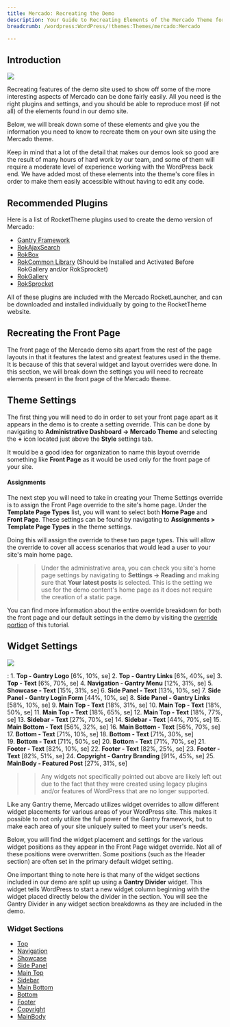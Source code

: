 ```yaml
---
title: Mercado: Recreating the Demo
description: Your Guide to Recreating Elements of the Mercado Theme for WordPress
breadcrumb: /wordpress:WordPress/!themes:Themes/mercado:Mercado

---
```


Introduction
-----

![][mercado2]

Recreating features of the demo site used to show off some of the more interesting aspects of Mercado can be done fairly easily. All you need is the right plugins and settings, and you should be able to reproduce most (if not all) of the elements found in our demo site.

Below, we will break down some of these elements and give you the information you need to know to recreate them on your own site using the Mercado theme.

Keep in mind that a lot of the detail that makes our demos look so good are the result of many hours of hard work by our team, and some of them will require a moderate level of experience working with the WordPress back end. We have added most of these elements into the theme's core files in order to make them easily accessible without having to edit any code.

Recommended Plugins
-----

Here is a list of RocketTheme plugins used to create the demo version of Mercado:

* [Gantry Framework][gantry]
* [RokAjaxSearch][rokajaxsearch]
* [RokBox][rokbox]
* [RokCommon Library](http://www.rockettheme.com/wordpress/plugins/rokutilities) (Should be Installed and Activated Before RokGallery and/or RokSprocket)
* [RokGallery][rokgallery]
* [RokSprocket][roksprocket]

All of these plugins are included with the Mercado RocketLauncher, and can be downloaded and installed individually by going to the RocketTheme website.

Recreating the Front Page
-----

The front page of the Mercado demo sits apart from the rest of the page layouts in that it features the latest and greatest features used in the theme. It is because of this that several widget and layout overrides were done. In this section, we will break down the settings you will need to recreate elements present in the front page of the Mercado theme.

Theme Settings
-----

The first thing you will need to do in order to set your front page apart as it appears in the demo is to create a setting override. This can be done by navigating to **Administrative Dashboard -> Mercado Theme** and selecting the **+** icon located just above the **Style** settings tab.

It would be a good idea for organization to name this layout override something like **Front Page** as it would be used only for the front page of your site.

#### Assignments

The next step you will need to take in creating your Theme Settings override is to assign the Front Page override to the site's home page. Under the **Template Page Types** list, you will want to select both **Home Page** and **Front Page**. These settings can be found by navigating to **Assignments > Template Page Types** in the theme settings.

Doing this will assign the override to these two page types. This will allow the override to cover all access scenarios that would lead a user to your site's main home page.

>> Under the administrative area, you can check you site's home page settings by navigating to **Settings -> Reading** and making sure that **Your latest posts** is selected. This is the setting we use for the demo content's home page as it does not require the creation of a static page.

You can find more information about the entire override breakdown for both the front page and our default settings in the demo by visiting the [override portion][demooverride] of this tutorial.

Widget Settings
-----

![][Mercado]

:   1. **Top - Gantry Logo** [6%, 10%, se]
    2. **Top - Gantry Links** [6%, 40%, se]
    3. **Top - Text** [6%, 70%, se]
    4. **Navigation - Gantry Menu** [12%, 31%, se]
    5. **Showcase - Text** [15%, 31%, se]
    6. **Side Panel - Text** [13%, 10%, se]
    7. **Side Panel - Gantry Login Form** [44%, 10%, se]
    8. **Side Panel - Gantry Links** [58%, 10%, se]
    9. **Main Top - Text** [18%, 31%, se]
    10. **Main Top - Text** [18%, 50%, se]
    11. **Main Top - Text** [18%, 65%, se]
    12. **Main Top - Text** [18%, 77%, se]
    13. **Sidebar - Text** [27%, 70%, se]
    14. **Sidebar - Text** [44%, 70%, se]
    15. **Main Bottom - Text** [56%, 32%, se]
    16. **Main Bottom - Text** [56%, 70%, se]
    17. **Bottom - Text** [71%, 10%, se]
    18. **Bottom - Text** [71%, 30%, se]  
    19. **Bottom - Text** [71%, 50%, se]
    20. **Bottom - Text** [71%, 70%, se]
    21. **Footer - Text** [82%, 10%, se]
    22. **Footer - Text** [82%, 25%, se]
    23. **Footer - Text** [82%, 51%, se]
    24. **Copyright - Gantry Branding** [91%, 45%, se]
    25. **MainBody - Featured Post** [27%, 31%, se]

>> Any widgets not specifically pointed out above are likely left out due to the fact that they were created using legacy plugins and/or features of WordPress that are no longer supported.

Like any Gantry theme, Mercado utilizes widget overrides to allow different widget placements for various areas of your WordPress site. This makes it possible to not only utilize the full power of the Gantry framework, but to make each area of your site uniquely suited to meet your user's needs.

Below, you will find the widget placement and settings for the various widget positions as they appear in the Front Page widget override. Not all of these positions were overwritten. Some positions (such as the Header section) are often set in the primary default widget setting.

One important thing to note here is that many of the widget sections included in our demo are split up using a **Gantry Divider** widget. This widget tells WordPress to start a new widget column beginning with the widget placed directly below the divider in the section. You will see the Gantry Divider in any widget section breakdowns as they are included in the demo.

### Widget Sections

* [Top][top]
* [Navigation][navigation]
* [Showcase][showcase]
* [Side Panel][sidepanel]
* [Main Top][maintop]
* [Sidebar][sidebar]
* [Main Bottom][mainbottom]
* [Bottom][bottom]
* [Footer][footer]
* [Copyright][copyright]
* [MainBody][mainbody]

[gantry]: http://gantry-framework.org/download
[rokajaxsearch]: http://www.rockettheme.com/wordpress/plugins/rokajaxsearch
[rokbox]: http://www.rockettheme.com/wordpress/plugins/rokbox
[roksprocket]: http://www.rockettheme.com/wordpress/plugins/roksprocket
[Mercado]: assets/mercado2.jpeg
[mercado2]: assets/mercado.jpeg
[roksprocket]: http://www.rockettheme.com/wordpress/plugins/roksprocket
[rokgallery]: http://www.rockettheme.com/wordpress/plugins/rokgallery
[faq]: faq.md
[override]: http://gantry-framework.org/documentation/wordpress/configure/
[navigation]: demo_navigation.md
[header]: demo_header.md
[top]: demo_top.md
[showcase]: demo_showcase.md
[sidepanel]: assets/demo_sidepanel.md
[bottom]: demo_bottom.md
[feature]: demo_feature.md
[navigation]: demo_navigation.md
[maintop]: demo_maintop.md
[contenttop]: demo_contenttop.md
[mainbody]: demo_posts.md
[sidebar]: demo_sidebar.md
[mainbottom]: demo_mainbottom.md
[footer]: demo_footer.md
[copyright]: demo_copyright.md
[demooverride]: demo_override.md
